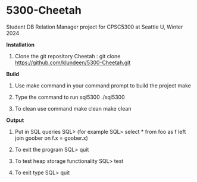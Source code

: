 # 5300-Cheetah
Student DB Relation Manager project for CPSC5300 at Seattle U, Winter 2024

**Installation**
1) Clone the git repository Cheetah :
   git clone https://github.com/klundeen/5300-Cheetah.git

**Build**
1) Use make command in your command prompt to build the project
   make
   
2) Type the command to run sql5300
   ./sql5300 <path to your db environment>
   
3) To clean use command make clean
   make clean

**Output**
1) Put in SQL queries
   SQL> <SQL query>
   (for example SQL> select * from foo as f left join goober on f.x = goober.x)
   
2) To exit the program
   SQL> quit
   
3) To test heap storage functionality
   SQL> test
   
4) To exit type
   SQL> quit
   


